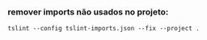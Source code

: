 ### remover imports não usados no projeto:
```
tslint --config tslint-imports.json --fix --project .
```